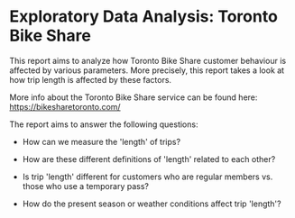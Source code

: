 # Exploratory Data Analysis: Toronto Bike Share

This report aims to analyze how Toronto Bike Share customer behaviour is affected by various parameters. More precisely, this report takes a look at how trip length is affected by these factors.

More info about the Toronto Bike Share service can be found here: https://bikesharetoronto.com/

The report aims to answer the following questions:

- How can we measure the 'length' of trips?

- How are these different definitions of 'length' related to each other?

- Is trip 'length' different for customers who are regular members vs. those who use a temporary pass?

- How do the present season or weather conditions affect trip 'length'?
